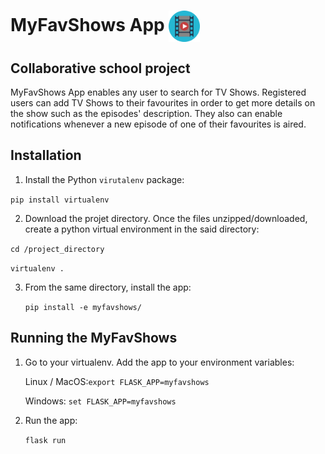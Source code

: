 # MyFavShows App <img src="./myfavshows/static/tvshow.png" alt="drawing" width="50" align="center"/>

## Collaborative school project

MyFavShows App enables any user to search for TV Shows. 
Registered users can add TV Shows to their favourites in order to get more details on the show such as the episodes' description.
They also can enable notifications whenever a new episode of one of their favourites is aired.


## Installation
1. Install the Python `virutalenv` package: 

  `pip install virtualenv`


2. Download the projet directory. Once the files unzipped/downloaded, create a python virtual environment in the said directory: 

  `cd /project_directory`

  `virtualenv .`


3. From the same directory, install the app:

   `pip install -e myfavshows/`
  
## Running the MyFavShows
   
1. Go to your virtualenv. Add the app to your environment variables:

	Linux / MacOS:`export FLASK_APP=myfavshows`
	
	Windows: `set FLASK_APP=myfavshows`

2. Run the app:

	`flask run`

